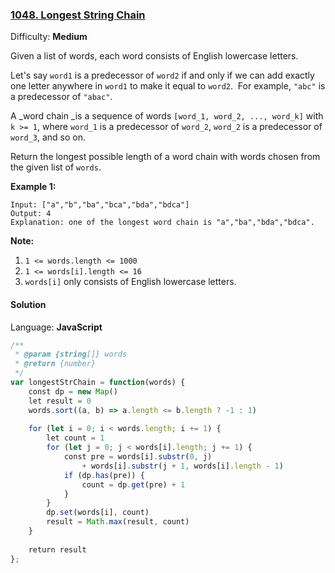 ### [1048\. Longest String Chain](https://leetcode.com/problems/longest-string-chain/)

Difficulty: **Medium**


Given a list of words, each word consists of English lowercase letters.

Let's say `word1` is a predecessor of `word2` if and only if we can add exactly one letter anywhere in `word1` to make it equal to `word2`.  For example, `"abc"` is a predecessor of `"abac"`.

A _word chain _is a sequence of words `[word_1, word_2, ..., word_k]` with `k >= 1`, where `word_1` is a predecessor of `word_2`, `word_2` is a predecessor of `word_3`, and so on.

Return the longest possible length of a word chain with words chosen from the given list of `words`.

**Example 1:**

```
Input: ["a","b","ba","bca","bda","bdca"]
Output: 4
Explanation: one of the longest word chain is "a","ba","bda","bdca".
```

**Note:**

1.  `1 <= words.length <= 1000`
2.  `1 <= words[i].length <= 16`
3.  `words[i]` only consists of English lowercase letters.


#### Solution

Language: **JavaScript**

```javascript
/**
 * @param {string[]} words
 * @return {number}
 */
var longestStrChain = function(words) {
    const dp = new Map()
    let result = 0
    words.sort((a, b) => a.length <= b.length ? -1 : 1)
    
    for (let i = 0; i < words.length; i += 1) {
        let count = 1
        for (let j = 0; j < words[i].length; j += 1) {
            const pre = words[i].substr(0, j)
                + words[i].substr(j + 1, words[i].length - 1)
            if (dp.has(pre)) {
                count = dp.get(pre) + 1
            }
        }
        dp.set(words[i], count)
        result = Math.max(result, count)
    }
    
    return result
};
```